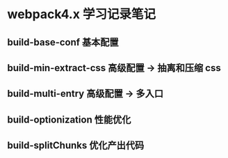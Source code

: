 # webpack4.x  学习记录笔记

## build-base-conf 基本配置

## build-min-extract-css  高级配置 -> 抽离和压缩 css

## build-multi-entry  高级配置 -> 多入口

## build-optionization  性能优化

## build-splitChunks  优化产出代码